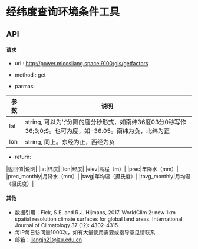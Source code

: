 # 经纬度查询环境条件工具

## API

#### 请求
- url : http://power.micosliang.space:9100/gis/getfactors
- method : get

- parmas:

| 参数 | 说明 |
|----- | -----|
| lat  | string, 可以为';'分隔的度分秒形式，如南纬36度03分0秒写作36;3;0;S。也可为度，如-36.05。南纬为负，北纬为正|
| lon  | string, 同上。东经为正，西经为负|

- return:

|返回值|说明|
|lat|纬度|
|lon|经度|
|elev|高程（m）|
|prec|年降水（mm）|
|prec_monthly|月降水（mm）|
|tavg|年均温（摄氏度）|
|tavg_monthly|月均温（摄氏度）|


#### 其他
- 数据引用：Fick, S.E. and R.J. Hijmans, 2017. WorldClim 2: new 1km spatial resolution climate surfaces for global land areas. International Journal of Climatology 37 (12): 4302-4315.
- 每IP每日访问量1000次，如有大量使用需要或指导意见请联系
- 邮箱：liangjh21@lzu.edu.cn
